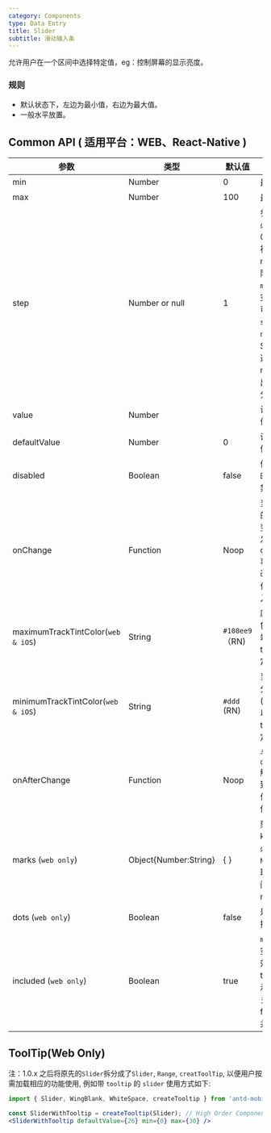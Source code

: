 ```yaml
---
category: Components
type: Data Entry
title: Slider
subtitle: 滑动输入条
---
```



允许用户在一个区间中选择特定值，eg：控制屏幕的显示亮度。


### 规则
- 默认状态下，左边为最小值，右边为最大值。
- 一般水平放置。


## Common API ( 适用平台：WEB、React-Native )

| 参数        | 类型           | 默认值               | 说明       |
|------------|----------------|--------------------|--------------|
| min    |  Number     | 0     | 最小值 |
| max    |  Number     | 100    | 最大值 |
| step    |  Number or null     | 1    | 步长，取值必须大于 0，并且可被 (max - min) 整除。当 `marks` 不为空对象时，可以设置 `step` 为 `null`，此时 Slider 的可选值仅有 marks 标出来的部分。 |
| value    |  Number  |     | 设置当前取值。 |
| defaultValue    |  Number   | 0     | 设置初始取值。|
| disabled    |  Boolean     | false    | 值为 `true` 时，滑块为禁用状态 |
| onChange    |  Function     | Noop    | 当 Slider 的值发生改变时，会触发 onChange 事件，并把改变后的值作为参数传入。 |
| maximumTrackTintColor(`web & iOS`)    |  String     | `#108ee9`（RN)    | 底部背景色。 (web 端可以使用 theme 来定义颜色) |
| minimumTrackTintColor(`web & iOS`)    |  String     | `#ddd` (RN)   | 当前选中部分的颜色。(web 端可以使用 theme 来定义颜色) |
| onAfterChange    |  Function     | Noop    | 与 `ontouchend` 触发时机一致，把当前值作为参数传入。 |
| marks (`web only`)     |  Object{Number:String}     | { }    | 刻度标记，key 的类型必须为 `Number` 且取值在闭区间 [min, max] 内 |
| dots (`web only`)     |  Boolean     | false    | 是否只能拖拽到刻度上 |
| included (`web only`)    |  Boolean     | true    | `marks` 不为空对象时有效，值为 true 时表示值为包含关系，false 表示并列 |

## ToolTip(Web Only)

注：1.0.x 之后将原先的`Slider`拆分成了`Slider`, `Range`, `creatToolTip`, 以便用户按需加载相应的功能使用, 例如带 `tooltip` 的 `slider` 使用方式如下:

````jsx
import { Slider, WingBlank, WhiteSpace, createTooltip } from 'antd-mobile';

const SliderWithTooltip = createTooltip(Slider); // High Order Component
<SliderWithTooltip defaultValue={26} min={0} max={30} />
````
